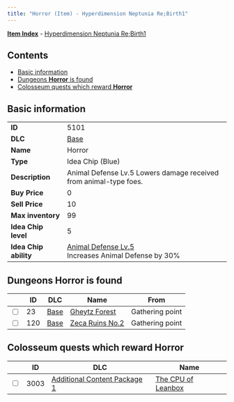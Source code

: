 ```yaml
---
title: "Horror (Item) - Hyperdimension Neptunia Re;Birth1"
---
```


[**Item Index**](/neptunia/rb1/item/index.html) - [Hyperdimension Neptunia Re;Birth1](/neptunia/rb1)

## Contents

- [Basic information](#basic-information)
- [Dungeons **Horror** is found](#dungeons-horror-is-found)
- [Colosseum quests which reward **Horror**](#colosseum-quests-which-reward-horror)

## Basic information

|   |   |
| -- | -- |
| **ID** | 5101 |
| **DLC** | [Base](/neptunia/rb1/dlc/1-base.html) |
| **Name** | Horror |
| **Type** | Idea Chip (Blue) |
| **Description** | Animal Defense Lv.5 Lowers damage received from animal-type foes. |
| **Buy Price** | 0 |
| **Sell Price** | 10 |
| **Max inventory** | 99 |
| **Idea Chip level** | 5 |
| **Idea Chip ability** | [Animal Defense Lv.5](/neptunia/rb1/avatar/1-9600-animal-defense-lv-5.html)<br />Increases Animal Defense by 30% |


## Dungeons **Horror** is found

|    | ID | DLC | Name | From |
| -- | -- | --- | ---- | ---- |
| <input type="checkbox" id="rb1-dungeon-1-23" class="trackbox" /> | 23 | [Base](/neptunia/rb1/dlc/1-base.html) | [Gheytz Forest](/neptunia/rb1/dungeon/1-23-gheytz-forest.html) | Gathering point |
| <input type="checkbox" id="rb1-dungeon-1-120" class="trackbox" /> | 120 | [Base](/neptunia/rb1/dlc/1-base.html) | [Zeca Ruins No.2](/neptunia/rb1/dungeon/1-120-zeca-ruins-no-2.html) | Gathering point |


## Colosseum quests which reward **Horror**

|    | ID | DLC | Name |
| -- | -- | --- | ---- |
| <input type="checkbox" id="rb1-colosseum-10-3003" class="trackbox" /> | 3003 | [Additional Content Package 1](/neptunia/rb1/dlc/10-pack1.html) | [The CPU of Leanbox](/neptunia/rb1/colosseum/10-3003-the-cpu-of-leanbox.html) |
